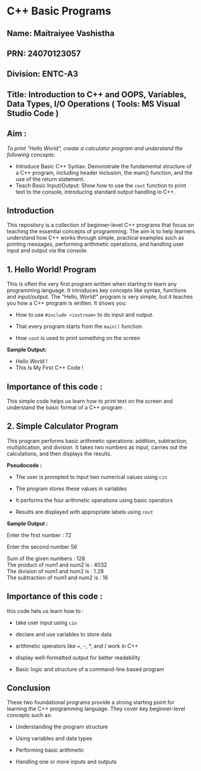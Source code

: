 # C++ Basic Programs

## Name: Maitraiyee Vashistha
## PRN: 24070123057
## Division: ENTC-A3
## Title: Introduction to C++ and OOPS, Variables, Data Types, I/O Operations ( Tools: MS Visual Studio Code )

## Aim :
*To print "Hello World", create a calculator program and understand the following concepts:*

 - Introduce Basic C++ Syntax: Demonstrate the fundamental structure of a C++ program, including header inclusion, the main() function, and the use of the return statement.
 - Teach Basic Input/Output: Show how to use the `cout` function to print text to the console, introducing standard output handling in C++.

## Introduction
This repository is a collection of beginner-level C++ programs that focus on teaching the essential concepts of programming. The aim is to help learners understand how C++ works through simple, practical examples such as printing messages, performing arithmetic operations, and handling user input and output via the console.

## 1. Hello World! Program

This is often the very first program written when starting to learn any programming language. It introduces key concepts like syntax, functions and input/output. The "Hello, World!" program is very simple, but it teaches you how a C++ program is written. It shows you:

- How to use `#include <iostream>` to do input and output.

- That every program starts from the `main()` function.

- How `cout` is used to print something on the screen

**Sample Output:**

 - Hello World !
 - This Is My First C++ Code !

## Importance of this code :
This simple code helps us learn how to print text on the screen and understand the basic format of a C++ program .


## 2. Simple Calculator Program
This program performs basic arithmetic operations: addition, subtraction, multiplication, and division. It takes two numbers as input, carries out the calculations, and then displays the results.

**Pseudocode :**
 - The user is prompted to input two numerical values using `cin`

 - The program stores these values in variables

 - It performs the four arithmetic operations using basic operators

 - Results are displayed with appropriate labels using `cout`

**Sample Output :**

Enter the first number : 72 

Enter the second number 56  

Sum of the given numbers : 128  
The product of num1 and num2 is : 4032  
The division of num1 and num2 is : 1.28   
The subtraction of num1 and num2 is : 16 

## Importance of this code : 
this code hels us learn how to :

 - take user input using `cin`

 - declare and use variables to store data

 - arithmetic operators like +, -, *, and / work in C++

 - display well-formatted output for better readability

 - Basic logic and structure of a command-line based program

## Conclusion
These two foundational programs provide a strong starting point for learning the C++ programming language. They cover key beginner-level concepts such as:

 - Understanding the program structure

 - Using variables and data types

 - Performing basic arithmetic

 - Handling one or more inputs and outputs
